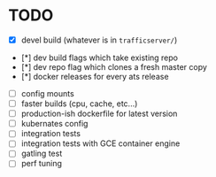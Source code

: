 # TODO

- [x] devel build (whatever is in `trafficserver/`)
- [*] dev build flags which take existing repo
- [*] dev repo flag which clones a fresh master copy
- [*] docker releases for every ats release
- [ ] config mounts
- [ ] faster builds (cpu, cache, etc...)
- [ ] production-ish dockerfile for latest version
- [ ] kubernates config
- [ ] integration tests
- [ ] integration tests with GCE container engine
- [ ] gatling test
- [ ] perf tuning
